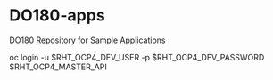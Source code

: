 # DO180-apps
DO180 Repository for Sample Applications


oc login -u $RHT_OCP4_DEV_USER -p $RHT_OCP4_DEV_PASSWORD $RHT_OCP4_MASTER_API
